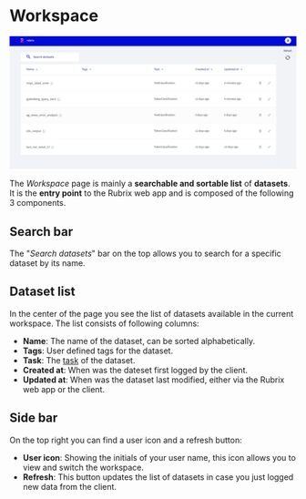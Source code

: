 # Workspace

![Screenshot of the Workspace page](images/workspace1.png)

The _Workspace_ page is mainly a **searchable and sortable list** of **datasets**.
It is the **entry point** to the Rubrix web app and is composed of the following 3 components.

## Search bar

The "_Search datasets_" bar on the top allows you to search for a specific dataset by its name.

## Dataset list

In the center of the page you see the list of datasets available in the current workspace.
The list consists of following columns:

- **Name**: The name of the dataset, can be sorted alphabetically.
- **Tags**: User defined tags for the dataset.
- **Task**: The [task](../../guides/task_examples.ipynb) of the dataset.
- **Created at**: When was the dateset first logged by the client.
- **Updated at**: When was the dataset last modified, either via the Rubrix web app or the client.

## Side bar

On the top right you can find a user icon and a refresh button:

- **User icon**: Showing the initials of your user name, this icon allows you to view and switch the workspace.
- **Refresh**: This button updates the list of datasets in case you just logged new data from the client.
